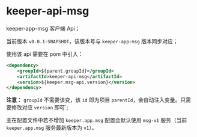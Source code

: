 # keeper-api-msg

keeper-app-msg 客户端 Api；

当前版本 `v0.0.1-SNAPSHOT`，该版本号与 `keeper-app-msg` 版本同步对应；

使用该 api 需要在 pom 中引入：

```xml
<dependency>
    <groupId>${parent.groupId}</groupId>
    <artifactId>keeper-api-msg</artifactId>
    <version>${keeper.msg-api.version}</version>
</dependency>
```

**注意：** `groupId` 不需要该变，该 `id` 即为项目 `parentId`，会自动注入变量。只需要修改对应 `version` 即可`;

主在配置文件中若不增加 `keeper.app.msg` 配置会默认使用 `msg-v1` 服务（当前 `keeper.app.msg` 服务最新版本为 `v1`）。